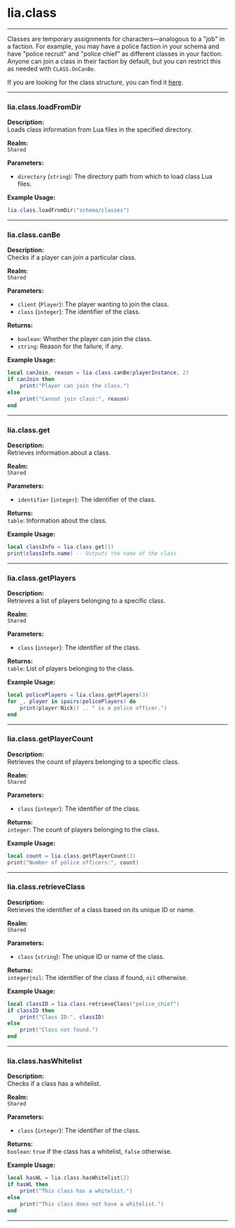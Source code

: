 # lia.class

---

Classes are temporary assignments for characters—analogous to a "job" in a faction. For example, you may have a police faction in your schema and have "police recruit" and "police chief" as different classes in your faction. Anyone can join a class in their faction by default, but you can restrict this as needed with `CLASS.OnCanBe`.

If you are looking for the class structure, you can find it [here](./framework/definitions/class).

---

### **lia.class.loadFromDir**

**Description:**  
Loads class information from Lua files in the specified directory.

**Realm:**  
`Shared`

**Parameters:**  

- `directory` (`string`): The directory path from which to load class Lua files.

**Example Usage:**
```lua
lia.class.loadFromDir("schema/classes")
```

---

### **lia.class.canBe**

**Description:**  
Checks if a player can join a particular class.

**Realm:**  
`Shared`

**Parameters:**  

- `client` (`Player`): The player wanting to join the class.
- `class` (`integer`): The identifier of the class.

**Returns:**  
- `boolean`: Whether the player can join the class.
- `string`: Reason for the failure, if any.

**Example Usage:**
```lua
local canJoin, reason = lia.class.canBe(playerInstance, 2)
if canJoin then
    print("Player can join the class.")
else
    print("Cannot join class:", reason)
end
```

---

### **lia.class.get**

**Description:**  
Retrieves information about a class.

**Realm:**  
`Shared`

**Parameters:**  

- `identifier` (`integer`): The identifier of the class.

**Returns:**  
`table`: Information about the class.

**Example Usage:**
```lua
local classInfo = lia.class.get(1)
print(classInfo.name) -- Outputs the name of the class
```

---

### **lia.class.getPlayers**

**Description:**  
Retrieves a list of players belonging to a specific class.

**Realm:**  
`Shared`

**Parameters:**  

- `class` (`integer`): The identifier of the class.

**Returns:**  
`table`: List of players belonging to the class.

**Example Usage:**
```lua
local policePlayers = lia.class.getPlayers(3)
for _, player in ipairs(policePlayers) do
    print(player:Nick() .. " is a police officer.")
end
```

---

### **lia.class.getPlayerCount**

**Description:**  
Retrieves the count of players belonging to a specific class.

**Realm:**  
`Shared`

**Parameters:**  

- `class` (`integer`): The identifier of the class.

**Returns:**  
`integer`: The count of players belonging to the class.

**Example Usage:**
```lua
local count = lia.class.getPlayerCount(3)
print("Number of police officers:", count)
```

---

### **lia.class.retrieveClass**

**Description:**  
Retrieves the identifier of a class based on its unique ID or name.

**Realm:**  
`Shared`

**Parameters:**  

- `class` (`string`): The unique ID or name of the class.

**Returns:**  
`integer|nil`: The identifier of the class if found, `nil` otherwise.

**Example Usage:**
```lua
local classID = lia.class.retrieveClass("police_chief")
if classID then
    print("Class ID:", classID)
else
    print("Class not found.")
end
```

---

### **lia.class.hasWhitelist**

**Description:**  
Checks if a class has a whitelist.

**Realm:**  
`Shared`

**Parameters:**  

- `class` (`integer`): The identifier of the class.

**Returns:**  
`boolean`: `true` if the class has a whitelist, `false` otherwise.

**Example Usage:**
```lua
local hasWL = lia.class.hasWhitelist(2)
if hasWL then
    print("This class has a whitelist.")
else
    print("This class does not have a whitelist.")
end
```
---

